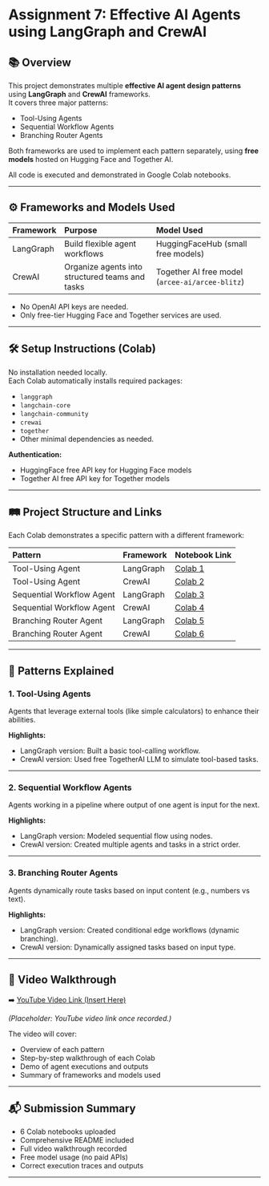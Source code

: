 # Assignment 7: Effective AI Agents using LangGraph and CrewAI

## 📚 Overview

This project demonstrates multiple **effective AI agent design patterns** using **LangGraph** and **CrewAI** frameworks.  
It covers three major patterns:
- Tool-Using Agents
- Sequential Workflow Agents
- Branching Router Agents

Both frameworks are used to implement each pattern separately, using **free models** hosted on Hugging Face and Together AI.

All code is executed and demonstrated in Google Colab notebooks.

---

## ⚙️ Frameworks and Models Used

| Framework | Purpose | Model Used |
|:---|:---|:---|
| LangGraph | Build flexible agent workflows | HuggingFaceHub (small free models) |
| CrewAI | Organize agents into structured teams and tasks | Together AI free model (`arcee-ai/arcee-blitz`) |

- No OpenAI API keys are needed.
- Only free-tier Hugging Face and Together services are used.

---

## 🛠 Setup Instructions (Colab)

No installation needed locally.  
Each Colab automatically installs required packages:
- `langgraph`
- `langchain-core`
- `langchain-community`
- `crewai`
- `together`
- Other minimal dependencies as needed.

**Authentication:**  
- HuggingFace free API key for Hugging Face models
- Together AI free API key for Together models

---

## 🛤️ Project Structure and Links

Each Colab demonstrates a specific pattern with a different framework:

| Pattern | Framework | Notebook Link |
|:---|:---|:---|
| Tool-Using Agent | LangGraph | [Colab 1](https://colab.research.google.com/drive/16bn0w9c8-kzW1GkrmKqmcUx6iKBVCB4a?usp=sharing) |
| Tool-Using Agent | CrewAI | [Colab 2](https://colab.research.google.com/drive/1oH0aFwLfpnWimidkFS-6CCGz0UZq7rbo?usp=sharing) |
| Sequential Workflow Agent | LangGraph | [Colab 3](https://colab.research.google.com/drive/1cxLFmVHHnt7rBmYCLwpwUP-vK4mzFrAW?usp=sharing) |
| Sequential Workflow Agent | CrewAI | [Colab 4](https://colab.research.google.com/drive/1RGPNIQdVxwjT2SbXbMSAQGdJuiyUqevh?usp=sharing) |
| Branching Router Agent | LangGraph | [Colab 5](https://colab.research.google.com/drive/1LZetSxPpdaLBc48nplKrkfMfhgRU-oqR?usp=sharing) |
| Branching Router Agent | CrewAI | [Colab 6](https://colab.research.google.com/drive/11PlxjbVMRttzmmRaADYTN29kt9GrjFs5?usp=sharing) |

---

## 🧠 Patterns Explained

### 1. Tool-Using Agents
Agents that leverage external tools (like simple calculators) to enhance their abilities.

**Highlights:**
- LangGraph version: Built a basic tool-calling workflow.
- CrewAI version: Used free TogetherAI LLM to simulate tool-based tasks.

---

### 2. Sequential Workflow Agents
Agents working in a pipeline where output of one agent is input for the next.

**Highlights:**
- LangGraph version: Modeled sequential flow using nodes.
- CrewAI version: Created multiple agents and tasks in a strict order.

---

### 3. Branching Router Agents
Agents dynamically route tasks based on input content (e.g., numbers vs text).

**Highlights:**
- LangGraph version: Created conditional edge workflows (dynamic branching).
- CrewAI version: Dynamically assigned tasks based on input type.

---

## 🎥 Video Walkthrough

➡️ [YouTube Video Link (Insert Here)]()

_(Placeholder: YouTube video link once recorded.)_

The video will cover:
- Overview of each pattern
- Step-by-step walkthrough of each Colab
- Demo of agent executions and outputs
- Summary of frameworks and models used

---

## 📬 Submission Summary

- 6 Colab notebooks uploaded
- Comprehensive README included
- Full video walkthrough recorded
- Free model usage (no paid APIs)
- Correct execution traces and outputs

---
